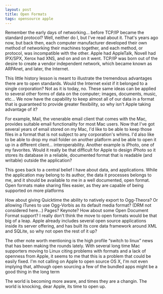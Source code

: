 ```yaml
--- 
layout: post
title: Open Formats
tags: opensource apple 
---
```


Remember the early days of networking... before TCP/IP became the standard protocol?  Well, neither do I, but I've read about it.  That's years ago now, but back then, each computer manufacturer developed their own method of networking their machines together, and each method, or protocol, was incompatible with the other.  Apple had AppleTalk, Novell had IPX/SPX, Xerox had XNS, and on and on it went.  TCP/IP was born out of the desire to create a vendor independent network, which became known as ARPAnet, and later, the Internet.

This little history lesson is meant to illustrate the tremendous advantages there are to open standards.  Would the Internet exist if it belonged to a single corporation?  Not as it is today, no.  These same ideas can be applied to several other forms of data on the computer; images, documents, music, etc...  We now have the capability to keep almost all of our data in a format that is guaranteed to provide greater flexibility, so why isn't Apple taking advantage of it?

For example, Mail, the venerable email client that comes with the Mac, provides suitable email functionality for most Mac users.  Now that I've got several years of email stored on my Mac, I'd like to be able to keep those files in a format that is not subject to any corporation's whims.  I'd also like to be able to drop my mail folder on another platform and be able to open it up in a different client... interoperability.  Another example is iPhoto, one of my favorites.  Would it really be that difficult for Apple to design iPhoto so it stores its database in a reliable, documented format that is readable (and writable) outside the application?

This goes back to a central belief I have about  data, and applications.  While the application may belong to its author, the data it processes belongs to me, and it should be available to me in a well documented, open format.  Open formats make sharing files easier, as they are capable of being supported on more platforms

How about giving Quicktime the ability to natively export to Ogg-Theora?  Or allowing iTunes to use Ogg-Vorbis as its default media format? (DRM not considered here...)  Pages?  Keynote?  How about some Open Document Format support?  I really don't think the move to open formats would be that big of a leap.  Apple already includes several open source applications inside its server offering, and has built its core data framework around XML and SQLite, so why not open the rest of it up?

The other note worth mentioning is the high profile “switch to linux” news that has been making the rounds lately.  With several long time Mac supporters moving to Linux citing problems with formats and a lack of openness from Apple, it seems to me that this is a problem that could be easily fixed.  I'm not calling on Apple to open source OS X, I'm not even implying that, although open sourcing a few of the bundled apps might be a good thing in the long term

The world is becoming more aware, and times they are a changin.  The world is knocking, dear Apple, its time to open up.
